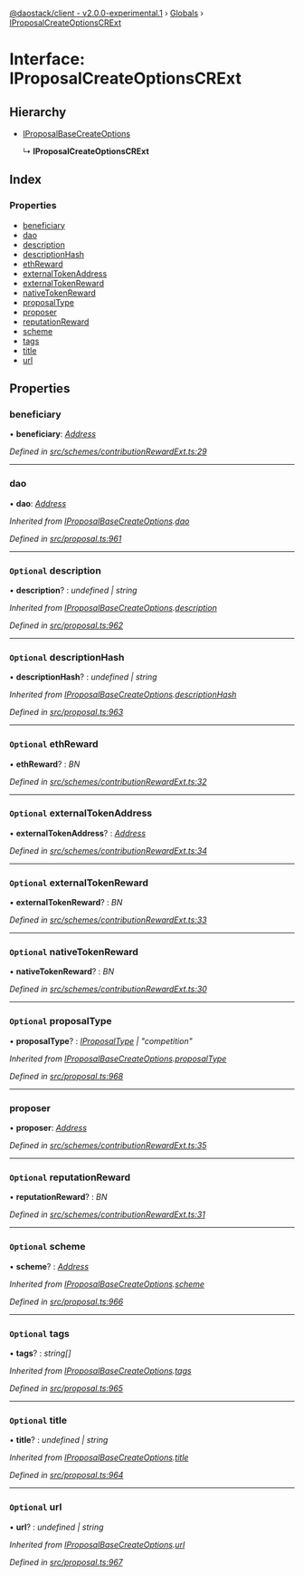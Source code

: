 [@daostack/client - v2.0.0-experimental.1](../README.md) › [Globals](../globals.md) › [IProposalCreateOptionsCRExt](iproposalcreateoptionscrext.md)

# Interface: IProposalCreateOptionsCRExt

## Hierarchy

* [IProposalBaseCreateOptions](iproposalbasecreateoptions.md)

  ↳ **IProposalCreateOptionsCRExt**

## Index

### Properties

* [beneficiary](iproposalcreateoptionscrext.md#beneficiary)
* [dao](iproposalcreateoptionscrext.md#dao)
* [description](iproposalcreateoptionscrext.md#optional-description)
* [descriptionHash](iproposalcreateoptionscrext.md#optional-descriptionhash)
* [ethReward](iproposalcreateoptionscrext.md#optional-ethreward)
* [externalTokenAddress](iproposalcreateoptionscrext.md#optional-externaltokenaddress)
* [externalTokenReward](iproposalcreateoptionscrext.md#optional-externaltokenreward)
* [nativeTokenReward](iproposalcreateoptionscrext.md#optional-nativetokenreward)
* [proposalType](iproposalcreateoptionscrext.md#optional-proposaltype)
* [proposer](iproposalcreateoptionscrext.md#proposer)
* [reputationReward](iproposalcreateoptionscrext.md#optional-reputationreward)
* [scheme](iproposalcreateoptionscrext.md#optional-scheme)
* [tags](iproposalcreateoptionscrext.md#optional-tags)
* [title](iproposalcreateoptionscrext.md#optional-title)
* [url](iproposalcreateoptionscrext.md#optional-url)

## Properties

###  beneficiary

• **beneficiary**: *[Address](../globals.md#address)*

*Defined in [src/schemes/contributionRewardExt.ts:29](https://github.com/daostack/client/blob/6c661ff/src/schemes/contributionRewardExt.ts#L29)*

___

###  dao

• **dao**: *[Address](../globals.md#address)*

*Inherited from [IProposalBaseCreateOptions](iproposalbasecreateoptions.md).[dao](iproposalbasecreateoptions.md#dao)*

*Defined in [src/proposal.ts:961](https://github.com/daostack/client/blob/6c661ff/src/proposal.ts#L961)*

___

### `Optional` description

• **description**? : *undefined | string*

*Inherited from [IProposalBaseCreateOptions](iproposalbasecreateoptions.md).[description](iproposalbasecreateoptions.md#optional-description)*

*Defined in [src/proposal.ts:962](https://github.com/daostack/client/blob/6c661ff/src/proposal.ts#L962)*

___

### `Optional` descriptionHash

• **descriptionHash**? : *undefined | string*

*Inherited from [IProposalBaseCreateOptions](iproposalbasecreateoptions.md).[descriptionHash](iproposalbasecreateoptions.md#optional-descriptionhash)*

*Defined in [src/proposal.ts:963](https://github.com/daostack/client/blob/6c661ff/src/proposal.ts#L963)*

___

### `Optional` ethReward

• **ethReward**? : *BN*

*Defined in [src/schemes/contributionRewardExt.ts:32](https://github.com/daostack/client/blob/6c661ff/src/schemes/contributionRewardExt.ts#L32)*

___

### `Optional` externalTokenAddress

• **externalTokenAddress**? : *[Address](../globals.md#address)*

*Defined in [src/schemes/contributionRewardExt.ts:34](https://github.com/daostack/client/blob/6c661ff/src/schemes/contributionRewardExt.ts#L34)*

___

### `Optional` externalTokenReward

• **externalTokenReward**? : *BN*

*Defined in [src/schemes/contributionRewardExt.ts:33](https://github.com/daostack/client/blob/6c661ff/src/schemes/contributionRewardExt.ts#L33)*

___

### `Optional` nativeTokenReward

• **nativeTokenReward**? : *BN*

*Defined in [src/schemes/contributionRewardExt.ts:30](https://github.com/daostack/client/blob/6c661ff/src/schemes/contributionRewardExt.ts#L30)*

___

### `Optional` proposalType

• **proposalType**? : *[IProposalType](../globals.md#const-iproposaltype) | "competition"*

*Inherited from [IProposalBaseCreateOptions](iproposalbasecreateoptions.md).[proposalType](iproposalbasecreateoptions.md#optional-proposaltype)*

*Defined in [src/proposal.ts:968](https://github.com/daostack/client/blob/6c661ff/src/proposal.ts#L968)*

___

###  proposer

• **proposer**: *[Address](../globals.md#address)*

*Defined in [src/schemes/contributionRewardExt.ts:35](https://github.com/daostack/client/blob/6c661ff/src/schemes/contributionRewardExt.ts#L35)*

___

### `Optional` reputationReward

• **reputationReward**? : *BN*

*Defined in [src/schemes/contributionRewardExt.ts:31](https://github.com/daostack/client/blob/6c661ff/src/schemes/contributionRewardExt.ts#L31)*

___

### `Optional` scheme

• **scheme**? : *[Address](../globals.md#address)*

*Inherited from [IProposalBaseCreateOptions](iproposalbasecreateoptions.md).[scheme](iproposalbasecreateoptions.md#optional-scheme)*

*Defined in [src/proposal.ts:966](https://github.com/daostack/client/blob/6c661ff/src/proposal.ts#L966)*

___

### `Optional` tags

• **tags**? : *string[]*

*Inherited from [IProposalBaseCreateOptions](iproposalbasecreateoptions.md).[tags](iproposalbasecreateoptions.md#optional-tags)*

*Defined in [src/proposal.ts:965](https://github.com/daostack/client/blob/6c661ff/src/proposal.ts#L965)*

___

### `Optional` title

• **title**? : *undefined | string*

*Inherited from [IProposalBaseCreateOptions](iproposalbasecreateoptions.md).[title](iproposalbasecreateoptions.md#optional-title)*

*Defined in [src/proposal.ts:964](https://github.com/daostack/client/blob/6c661ff/src/proposal.ts#L964)*

___

### `Optional` url

• **url**? : *undefined | string*

*Inherited from [IProposalBaseCreateOptions](iproposalbasecreateoptions.md).[url](iproposalbasecreateoptions.md#optional-url)*

*Defined in [src/proposal.ts:967](https://github.com/daostack/client/blob/6c661ff/src/proposal.ts#L967)*

